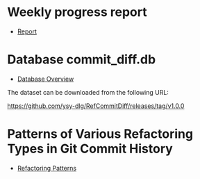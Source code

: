# Weekly progress report
* [Report](./Weekly%20progress%20report/report.md)


# Database **commit_diff.db**
* [Database Overview ](./Database/database_creating.md)

The dataset can be downloaded from the following URL:

https://github.com/ysy-dlg/RefCommitDiff/releases/tag/v1.0.0



  
# Patterns of Various Refactoring Types in Git Commit History
* [Refactoring Patterns](./RefactoringPatterns/RefactoringPatterns.md)








